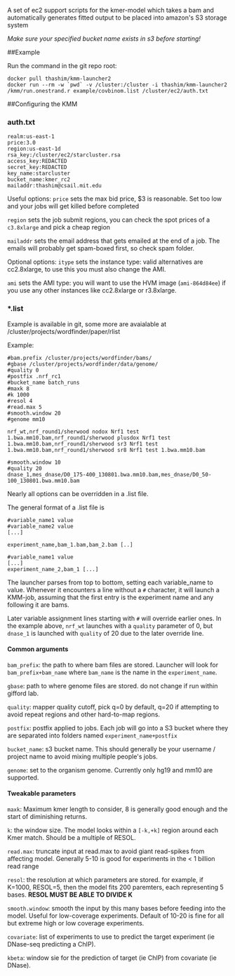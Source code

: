 
A set of ec2 support scripts for the kmer-model which takes a bam and automatically generates fitted output to be placed into amazon's S3 storage system

*Make sure your specified bucket name exists in s3 before starting!*


##Example

Run the command in the git repo root:

```
docker pull thashim/kmm-launcher2
docker run --rm -w `pwd` -v /cluster:/cluster -i thashim/kmm-launcher2 /kmm/run.onestrand.r example/covbinom.list /cluster/ec2/auth.txt
```

##Configuring the KMM

### auth.txt
```
realm:us-east-1
price:3.0
region:us-east-1d
rsa_key:/cluster/ec2/starcluster.rsa
access_key:REDACTED
secret_key:REDACTED
key_name:starcluster
bucket_name:kmer_rc2
mailaddr:thashim@csail.mit.edu
```

Useful options:
`price` sets the max bid price, $3 is reasonable. Set too low and your jobs will get killed before completed

`region` sets the job submit regions, you can check the spot prices of a `c3.8xlarge` and pick a cheap region

`mailaddr` sets the email address that gets emailed at the end of a job. The emails will probably get spam-boxed first, so check spam folder.

Optional options:
`itype` sets the instance type: valid alternatives are cc2.8xlarge, to use this you must also change the AMI.

`ami` sets the AMI type: you will want to use the HVM image (`ami-864d84ee`) if you use any other instances like cc2.8xlarge or r3.8xlarge.

### *.list

Example is available in git, some more are avaialable at /cluster/projects/wordfinder/paper/rlist

Example:
```
#bam.prefix /cluster/projects/wordfinder/bams/
#gbase /cluster/projects/wordfinder/data/genome/
#quality 0
#postfix .nrf_rc1
#bucket_name batch_runs
#maxk 8
#k 1000
#resol 4
#read.max 5
#smooth.window 20
#genome mm10

nrf_wt,nrf_round1/sherwood nodox Nrf1 test 1.bwa.mm10.bam,nrf_round1/sherwood plusdox Nrf1 test 1.bwa.mm10.bam,nrf_round1/sherwood sr3 Nrf1 test 1.bwa.mm10.bam,nrf_round1/sherwood sr8 Nrf1 test 1.bwa.mm10.bam

#smooth.window 10
#quality 20
dnase_1,mes_dnase/D0_175-400_130801.bwa.mm10.bam,mes_dnase/D0_50-100_130801.bwa.mm10.bam
```
Nearly all options can be overridden in a .list file.

The general format of a .list file is
```
#variable_name1 value
#variable_name2 value
[...]

experiment_name,bam_1.bam,bam_2.bam [..]

#variable_name1 value
[...]
experiment_name_2,bam_1 [...]
```

The launcher parses from top to bottom, setting each variable_name to value. Whenever it encounters a line without a `#` character, it will launch a KMM-job, assuming that the first entry is the experiment name and any following it are bams.

Later variable assignment lines starting with `#` will override earlier ones. In the example above, `nrf_wt` launches with a `quality` parameter of 0, but `dnase_1` is launched with `quality` of 20 due to the later override line.

#### Common arguments

`bam_prefix`: the path to where bam files are stored. Launcher will look for `bam_prefix+bam_name` where `bam_name` is the name in the `experiment_name`.

`gbase`: path to where genome files are stored. do not change if run within gifford lab.

`quality`: mapper quality cutoff, pick q=0 by default, q=20 if attempting to avoid repeat regions and other hard-to-map regions.

`postfix`: postfix applied to jobs. Each job will go into a S3 bucket where they are separated into folders named `experiment_name+postfix`

`bucket_name`: s3 bucket name. This should generally be your username / project name to avoid mixing multiple people's jobs.

`genome`: set to the organism genome. Currently only hg19 and mm10 are supported.

#### Tweakable parameters

`maxk`: Maximum kmer length to consider, 8 is generally good enough and the start of diminishing returns.

`k`: the window size. The model looks within a `[-k,+k]` region around each Kmer match. Should be a multiple of RESOL.

`read.max`: truncate input at read.max to avoid giant read-spikes from affecting model. Generally 5-10 is good for experiments in the < 1 billion read range


`resol`: the resolution at which parameters are stored. for example, if K=1000, RESOL=5, then the model fits 200 paremters, each representing 5 bases. **RESOL MUST BE ABLE TO DIVIDE K**

`smooth.window`: smooth the input by this many bases before feeding into the model. Useful for low-coverage experiments. Default of 10-20 is fine for all but extreme high or low coverage experiments.

`covariate`: list of experiments to use to predict the target experiment (ie DNase-seq predicting a ChIP).

`kbeta`: window sie for the prediction of target (ie ChIP) from covariate (ie DNase).
